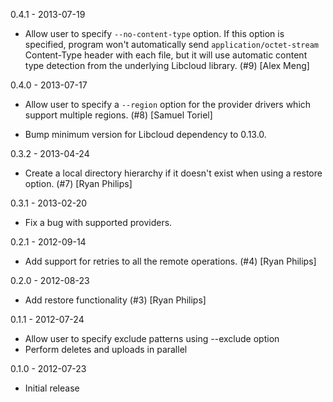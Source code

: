 0.4.1 - 2013-07-19

* Allow user to specify `--no-content-type` option. If this option is specified,
  program won't automatically send `application/octet-stream` Content-Type
  header with each file, but it will use automatic content type detection
  from the underlying Libcloud library. (#9)
  [Alex Meng]

0.4.0 - 2013-07-17

* Allow user to specify a `--region` option for the provider drivers which
  support multiple regions. (#8)
  [Samuel Toriel]

* Bump minimum version for Libcloud dependency to 0.13.0.

0.3.2 - 2013-04-24

* Create a local directory hierarchy if it doesn't exist when using a restore
  option. (#7)
  [Ryan Philips]

0.3.1 - 2013-02-20

* Fix a bug with supported providers.

0.2.1 - 2012-09-14

* Add support for retries to all the remote operations. (#4)
  [Ryan Philips]

0.2.0 - 2012-08-23

* Add restore functionality (#3)
 [Ryan Philips]

0.1.1 - 2012-07-24

* Allow user to specify exclude patterns using --exclude option
* Perform deletes and uploads in parallel

0.1.0 - 2012-07-23

* Initial release
